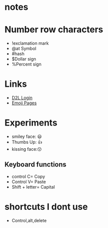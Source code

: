 # notes
# Number row characters
- !exclamation mark
- @at Symbol
- #hash
- $Dollar sign
- %Percent sign

# Links
- [D2L Login](https://learn.georgebrown.ca/)
- [Emoji Pages](https://gist.github.com/rxaviers/7360908)

# Experiments
- smiley face: 😃
- Thumbs Up: 👍
- kissing face:😗

## Keyboard functions 
- control C= Copy
- Control V= Paste
- Shift + letter= Capital

# shortcuts I dont use
- Control,alt,delete
  
